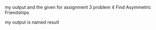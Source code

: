 my output and the given for assignment 3 problem 4 Find Asymmetric Friendships

my output is named result